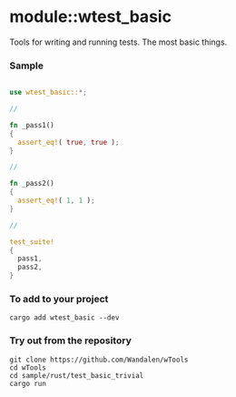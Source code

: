 # module::wtest_basic

Tools for writing and running tests. The most basic things.

### Sample

``` rust

use wtest_basic::*;

//

fn _pass1()
{
  assert_eq!( true, true );
}

//

fn _pass2()
{
  assert_eq!( 1, 1 );
}

//

test_suite!
{
  pass1,
  pass2,
}

```

### To add to your project

```
cargo add wtest_basic --dev
```

### Try out from the repository

``` shell test
git clone https://github.com/Wandalen/wTools
cd wTools
cd sample/rust/test_basic_trivial
cargo run
```
